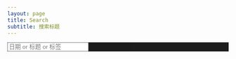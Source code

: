 ```yaml
---
layout: page
title: Search
subtitle: 搜索标题
---
```


<!-- Jekyll-Search -->
<div class="cb-search-tool" style=" top: 0px ; bottom: 0px; left: 0px; right:  0px;
      opacity: 0.95; background-color: #111111; z-index: 9999; display: block;">
    <input type="text" class="form-control cb-search-content" id="cb-search-content" style=" top: 60px" placeholder="日期 or 标题 or 标签" >
    <!-- <div style="position: fixed; top: 16px; right: 16px;">
        <img src="/myPlugins/search/img/cb-close.png"  id="cb-close-btn"/>
    </div> -->
</div>
<!-- <div style="position: fixed; right: 16px; bottom: 20px;">
    <img src="/myPlugins/search/img/cb-search.png"  id="cb-search-btn"  title="双击ctrl试一下"/>
</div> -->

<script src="{{ "/myPlugins/search/js/cb-search.js" | prepend: site.baseurl }}"></script>

&nbsp;  
&nbsp;  
&nbsp;  
&nbsp;  
&nbsp;  
&nbsp;  
&nbsp;  
